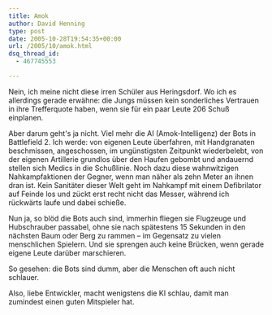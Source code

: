 ```yaml
---
title: Amok
author: David Henning
type: post
date: 2005-10-28T19:54:35+00:00
url: /2005/10/amok.html
dsq_thread_id:
  - 467745553

---
```

Nein, ich meine nicht diese irren Schüler aus Heringsdorf. Wo ich es allerdings gerade erwähne: die Jungs müssen kein sonderliches Vertrauen in ihre Trefferquote haben, wenn sie für ein paar Leute 206 Schuß einplanen.

Aber darum geht&apos;s ja nicht. Viel mehr die AI (Amok-Intelligenz) der Bots in Battlefield 2. Ich werde: von eigenen Leute überfahren, mit Handgranaten beschmissen, angeschossen, im ungünstigsten Zeitpunkt wiederbelebt, von der eigenen Artillerie grundlos über den Haufen gebombt und andauernd stellen sich Medics in die Schußlinie. Noch dazu diese wahnwitzigen Nahkampfaktionen der Gegner, wenn man näher als zehn Meter an ihnen dran ist. Kein Sanitäter dieser Welt geht im Nahkampf mit einem Defibrilator auf Feinde los und zückt erst recht nicht das Messer, während ich rückwärts laufe und dabei schieße.
  
Nun ja, so blöd die Bots auch sind, immerhin fliegen sie Flugzeuge und Hubschrauber passabel, ohne sie nach spätestens 15 Sekunden in den nächsten Baum oder Berg zu rammen &#8211; im Gegensatz zu vielen menschlichen Spielern. Und sie sprengen auch keine Brücken, wenn gerade eigene Leute darüber marschieren.
  
So gesehen: die Bots sind dumm, aber die Menschen oft auch nicht schlauer.

Also, liebe Entwickler, macht wenigstens die KI schlau, damit man zumindest einen guten Mitspieler hat.